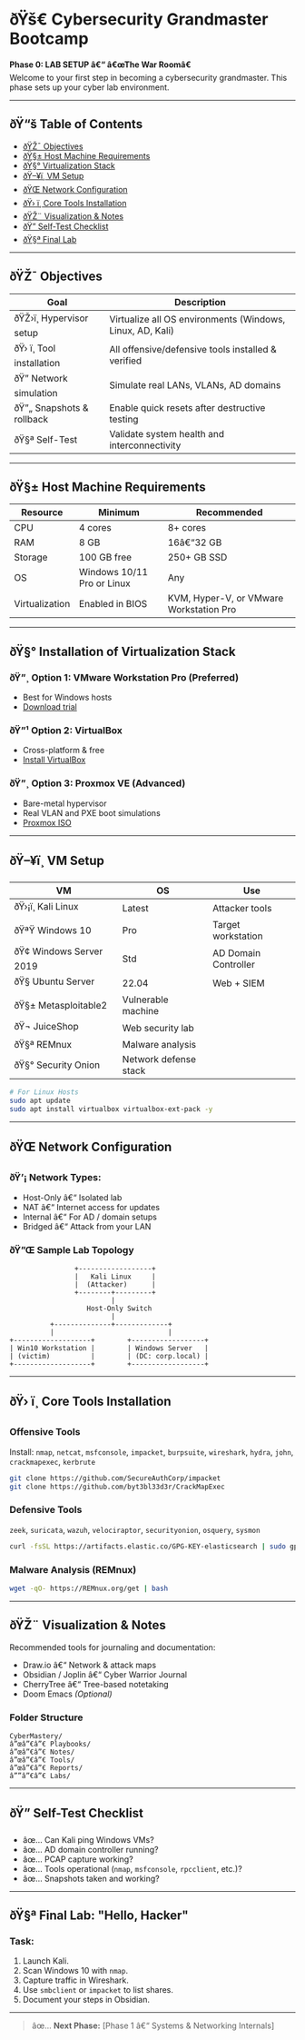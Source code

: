 
# ðŸš€ Cybersecurity Grandmaster Bootcamp

**Phase 0: LAB SETUP â€“ â€œThe War Roomâ€**  
Welcome to your first step in becoming a cybersecurity grandmaster. This phase sets up your cyber lab environment.

---

## ðŸ“š Table of Contents

- [ðŸŽ¯ Objectives](#-objectives)
- [ðŸ§± Host Machine Requirements](#-host-machine-requirements)
- [ðŸ§° Virtualization Stack](#-installation-of-virtualization-stack)
- [ðŸ–¥ï¸ VM Setup](#ï¸-vm-setup)
- [ðŸŒ Network Configuration](#-network-configuration)
- [ðŸ› ï¸ Core Tools Installation](#ï¸-core-tools-installation)
- [ðŸŽ¨ Visualization & Notes](#-visualization--notes)
- [ðŸ” Self-Test Checklist](#-self-test-checklist)
- [ðŸ§ª Final Lab](#-final-lab-hello-hacker)

---

## ðŸŽ¯ Objectives

| Goal | Description |
|------|-------------|
| ðŸŽ›ï¸ Hypervisor setup | Virtualize all OS environments (Windows, Linux, AD, Kali) |
| ðŸ› ï¸ Tool installation | All offensive/defensive tools installed & verified |
| ðŸ” Network simulation | Simulate real LANs, VLANs, AD domains |
| ðŸ”„ Snapshots & rollback | Enable quick resets after destructive testing |
| ðŸ§ª Self-Test | Validate system health and interconnectivity |

---

## ðŸ§± Host Machine Requirements

| Resource | Minimum | Recommended |
|---------|---------|-------------|
| CPU | 4 cores | 8+ cores |
| RAM | 8 GB | 16â€“32 GB |
| Storage | 100 GB free | 250+ GB SSD |
| OS | Windows 10/11 Pro or Linux | Any |
| Virtualization | Enabled in BIOS | KVM, Hyper-V, or VMware Workstation Pro |

---

## ðŸ§° Installation of Virtualization Stack

### ðŸ”¸ Option 1: VMware Workstation Pro (Preferred)
- Best for Windows hosts  
- [Download trial](https://www.vmware.com/products/workstation-pro.html)

### ðŸ”¹ Option 2: VirtualBox
- Cross-platform & free  
- [Install VirtualBox](https://www.virtualbox.org/wiki/Downloads)

### ðŸ”¸ Option 3: Proxmox VE (Advanced)
- Bare-metal hypervisor  
- Real VLAN and PXE boot simulations  
- [Proxmox ISO](https://www.proxmox.com/en/downloads)

---

## ðŸ–¥ï¸ VM Setup

| VM | OS | Use |
|----|----|-----|
| ðŸ›¡ï¸ Kali Linux | Latest | Attacker tools |
| ðŸªŸ Windows 10 | Pro | Target workstation |
| ðŸ¢ Windows Server 2019 | Std | AD Domain Controller |
| ðŸ§ Ubuntu Server | 22.04 | Web + SIEM |
| ðŸ§± Metasploitable2 | Vulnerable machine |
| ðŸ¬ JuiceShop | Web security lab |
| ðŸ§ª REMnux | Malware analysis |
| ðŸ§° Security Onion | Network defense stack |

```bash
# For Linux Hosts
sudo apt update
sudo apt install virtualbox virtualbox-ext-pack -y
```

---

## ðŸŒ Network Configuration

### ðŸ’¡ Network Types:
- Host-Only â€“ Isolated lab
- NAT â€“ Internet access for updates
- Internal â€“ For AD / domain setups
- Bridged â€“ Attack from your LAN

### ðŸ”Œ Sample Lab Topology

```
                +------------------+
                |   Kali Linux     |
                |  (Attacker)      |
                +--------+---------+
                         |
                   Host-Only Switch
                         |
          +--------------+-------------+
          |                            |
+-------------------+        +------------------+
| Win10 Workstation |        | Windows Server   |
| (victim)          |        | (DC: corp.local) |
+-------------------+        +------------------+
```

---

## ðŸ› ï¸ Core Tools Installation

### Offensive Tools
Install:
`nmap`, `netcat`, `msfconsole`, `impacket`, `burpsuite`, `wireshark`, `hydra`, `john`, `crackmapexec`, `kerbrute`

```bash
git clone https://github.com/SecureAuthCorp/impacket
git clone https://github.com/byt3bl33d3r/CrackMapExec
```

### Defensive Tools
`zeek`, `suricata`, `wazuh`, `velociraptor`, `securityonion`, `osquery`, `sysmon`

```bash
curl -fsSL https://artifacts.elastic.co/GPG-KEY-elasticsearch | sudo gpg --dearmor -o /usr/share/keyrings/elasticsearch-keyring.gpg
```

### Malware Analysis (REMnux)
```bash
wget -qO- https://REMnux.org/get | bash
```

---

## ðŸŽ¨ Visualization & Notes

Recommended tools for journaling and documentation:

- Draw.io â€“ Network & attack maps
- Obsidian / Joplin â€“ Cyber Warrior Journal
- CherryTree â€“ Tree-based notetaking
- Doom Emacs *(Optional)*

### Folder Structure

```
CyberMastery/
â”œâ”€â”€ Playbooks/
â”œâ”€â”€ Notes/
â”œâ”€â”€ Tools/
â”œâ”€â”€ Reports/
â””â”€â”€ Labs/
```

---

## ðŸ” Self-Test Checklist

- âœ… Can Kali ping Windows VMs?
- âœ… AD domain controller running?
- âœ… PCAP capture working?
- âœ… Tools operational (`nmap`, `msfconsole`, `rpcclient`, etc.)?
- âœ… Snapshots taken and working?

---

## ðŸ§ª Final Lab: "Hello, Hacker"

### Task:
1. Launch Kali.
2. Scan Windows 10 with `nmap`.
3. Capture traffic in Wireshark.
4. Use `smbclient` or `impacket` to list shares.
5. Document your steps in Obsidian.

---

> âœ… **Next Phase:** [Phase 1 â€“ Systems & Networking Internals]